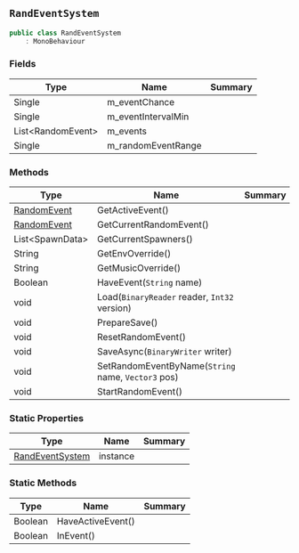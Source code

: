 ## `RandEventSystem`

```csharp
public class RandEventSystem
    : MonoBehaviour

```

### Fields

| Type | Name | Summary | 
| --- | --- | --- | 
| Single | m_eventChance |  | 
| Single | m_eventIntervalMin |  | 
| List&lt;RandomEvent&gt; | m_events |  | 
| Single | m_randomEventRange |  | 


### Methods

| Type | Name | Summary | 
| --- | --- | --- | 
| [RandomEvent](./RandomEvent.md) | GetActiveEvent() |  | 
| [RandomEvent](./RandomEvent.md) | GetCurrentRandomEvent() |  | 
| List&lt;SpawnData&gt; | GetCurrentSpawners() |  | 
| String | GetEnvOverride() |  | 
| String | GetMusicOverride() |  | 
| Boolean | HaveEvent(`String` name) |  | 
| void | Load(`BinaryReader` reader, `Int32` version) |  | 
| void | PrepareSave() |  | 
| void | ResetRandomEvent() |  | 
| void | SaveAsync(`BinaryWriter` writer) |  | 
| void | SetRandomEventByName(`String` name, `Vector3` pos) |  | 
| void | StartRandomEvent() |  | 


### Static Properties

| Type | Name | Summary | 
| --- | --- | --- | 
| [RandEventSystem](./RandEventSystem.md) | instance |  | 


### Static Methods

| Type | Name | Summary | 
| --- | --- | --- | 
| Boolean | HaveActiveEvent() |  | 
| Boolean | InEvent() |  | 


